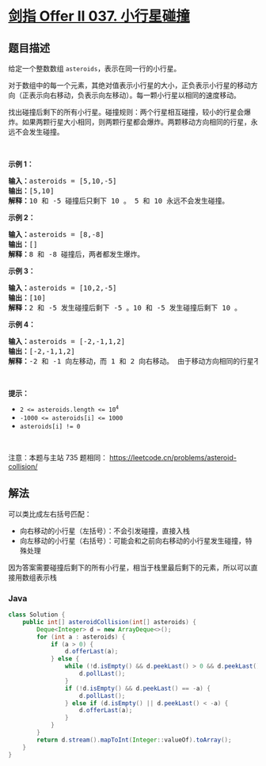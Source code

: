 # [剑指 Offer II 037. 小行星碰撞](https://leetcode.cn/problems/XagZNi)

## 题目描述

<!-- 这里写题目描述 -->

<p>给定一个整数数组 <code>asteroids</code>，表示在同一行的小行星。</p>

<p>对于数组中的每一个元素，其绝对值表示小行星的大小，正负表示小行星的移动方向（正表示向右移动，负表示向左移动）。每一颗小行星以相同的速度移动。</p>

<p>找出碰撞后剩下的所有小行星。碰撞规则：两个行星相互碰撞，较小的行星会爆炸。如果两颗行星大小相同，则两颗行星都会爆炸。两颗移动方向相同的行星，永远不会发生碰撞。</p>

<p>&nbsp;</p>

<p><strong>示例 1：</strong></p>

<pre>
<strong>输入：</strong>asteroids = [5,10,-5]
<strong>输出：</strong>[5,10]
<b>解释：</b>10 和 -5 碰撞后只剩下 10 。 5 和 10 永远不会发生碰撞。</pre>

<p><strong>示例 2：</strong></p>

<pre>
<strong>输入：</strong>asteroids = [8,-8]
<strong>输出：</strong>[]
<b>解释：</b>8 和 -8 碰撞后，两者都发生爆炸。</pre>

<p><strong>示例 3：</strong></p>

<pre>
<strong>输入：</strong>asteroids = [10,2,-5]
<strong>输出：</strong>[10]
<b>解释：</b>2 和 -5 发生碰撞后剩下 -5 。10 和 -5 发生碰撞后剩下 10 。</pre>

<p><strong>示例 4：</strong></p>

<pre>
<strong>输入：</strong>asteroids = [-2,-1,1,2]
<strong>输出：</strong>[-2,-1,1,2]
<b>解释</b><strong>：</strong>-2 和 -1 向左移动，而 1 和 2 向右移动。 由于移动方向相同的行星不会发生碰撞，所以最终没有行星发生碰撞。 </pre>

<p>&nbsp;</p>

<p><strong>提示：</strong></p>

<ul>
	<li><code>2 &lt;= asteroids.length&nbsp;&lt;= 10<sup>4</sup></code></li>
	<li><code>-1000 &lt;= asteroids[i] &lt;= 1000</code></li>
	<li><code>asteroids[i] != 0</code></li>
</ul>

<p>&nbsp;</p>

<p><meta charset="UTF-8" />注意：本题与主站 735&nbsp;题相同：&nbsp;<a href="https://leetcode.cn/problems/asteroid-collision/">https://leetcode.cn/problems/asteroid-collision/</a></p>

## 解法

可以类比成左右括号匹配：

-   向右移动的小行星（左括号）：不会引发碰撞，直接入栈
-   向左移动的小行星（右括号）：可能会和之前向右移动的小行星发生碰撞，特殊处理

因为答案需要碰撞后剩下的所有小行星，相当于栈里最后剩下的元素，所以可以直接用数组表示栈

### **Java**

```java
class Solution {
    public int[] asteroidCollision(int[] asteroids) {
        Deque<Integer> d = new ArrayDeque<>();
        for (int a : asteroids) {
            if (a > 0) {
                d.offerLast(a);
            } else {
                while (!d.isEmpty() && d.peekLast() > 0 && d.peekLast() < -a) {
                    d.pollLast();
                }
                if (!d.isEmpty() && d.peekLast() == -a) {
                    d.pollLast();
                } else if (d.isEmpty() || d.peekLast() < -a) {
                    d.offerLast(a);
                }
            }
        }
        return d.stream().mapToInt(Integer::valueOf).toArray();
    }
}
```
